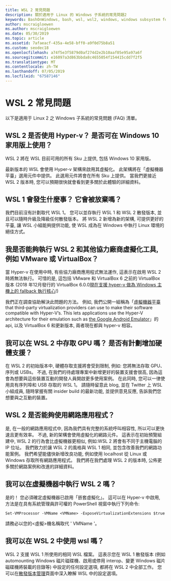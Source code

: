 ```yaml
---
title: WSL 2 常見問題
description: 關於適用于 Linux 的 Windows 子系統的常見問題2
keywords: BashOnWindows, bash, wsl, wsl2, windows, windows subsystem for linux, windowssubsystem, ubuntu, debian, suse, windows 10, 安裝
author: mscraigloewen
ms.author: mscraigloewen
ms.date: 05/30/2019
ms.topic: article
ms.assetid: 7afaeacf-435a-4e58-bff0-a9f0d75b8a51
ms.custom: seodec18
ms.openlocfilehash: a74f5e3f5879d0af274d2e2b10aaf05e95a97a6f
ms.sourcegitcommit: e16097a3d863bbda8c4655054f154415cdd7f2f5
ms.translationtype: MT
ms.contentlocale: zh-TW
ms.lasthandoff: 07/05/2019
ms.locfileid: "67587146"
---
```

# <a name="wsl-2-faq"></a>WSL 2 常見問題

以下是適用于 Linux 2 之 Windows 子系統的常見問題 (FAQ) 清單。

## <a name="does-wsl-2-use-hyper-v-will-it-be-available-on-windows-10-home"></a>WSL 2 是否使用 Hyper-v？ 是否可在 Windows 10 家用版上使用？

WSL 2 將在 WSL 目前可用的所有 Sku 上提供, 包括 Windows 10 家用版。

最新版本的 WSL 會使用 Hyper-v 架構來啟用其虛擬化。 此架構將在「虛擬機器平臺」選用元件中提供。 此選用元件將會在所有 Sku 上提供。 當我們更接近 WSL 2 版本時, 您可以預期很快就會看到更多關於此體驗的詳細資料。

## <a name="what-will-happen-to-wsl-1-will-it-be-abandoned"></a>WSL 1 會發生什麼事？ 它會被放棄嗎？

我們目前沒有計劃取代 WSL 1。 您可以並存執行 WSL 1 和 WSL 2 散發版本, 並且可以隨時升級及降級任何散發版本。 將 WSL 2 新增為新的架構, 可提供更好的平臺, 讓 WSL 小組能夠提供功能, 使 WSL 成為在 Windows 中執行 Linux 環境的絕佳方式。

## <a name="will-i-be-able-to-run-wsl-2-and-other-3rd-party-virtualization-tools-such-as-vmware-or-virtualbox"></a>我是否能夠執行 WSL 2 和其他協力廠商虛擬化工具, 例如 VMware 或 VirtualBox？

當 Hyper-v 在使用中時, 有些協力廠商應用程式無法運作, 這表示在啟用 WSL 2 時將無法執行。 可惜的是, 這包括 VMware 和 VirtualBox 6 之前的 VirtualBox 版本 (2018 年12月發行的 VirtualBox 6.0.0[現在支援 hyper-v 做為 Windows 主機上的 fallback 執行核心][1]!)

我們正在調查協助解決此問題的方法。 例如, 我們公開一組稱為「[虛擬機器平臺][2] that third-party virtualization providers can use to make their software compatible with Hyper-V’s. This lets applications use the Hyper-V architecture for their emulation such as [the Google Android Emulator][3]」的 api, 以及 VirtualBox 6 和更新版本, 兩者現在都與 hyper-v 相容。

## <a name="can-i-access-the-gpu-in-wsl-2-are-there-plans-to-increase-hardware-support"></a>我可以在 WSL 2 中存取 GPU 嗎？ 是否有計劃增加硬體支援？

在 WSL 2 的初始版本中, 硬體存取支援將會受到限制, 例如: 您將無法存取 GPU、序列或 USBs。 不過, 在我們的待處理專案中新增更好的裝置支援會很高, 因為這會為想要與這些裝置互動的開發人員開啟更多使用案例。 在此同時, 您可以一律使用具有序列埠和 USB 存取的 WSL 1。 請隨時留意此 blog, 並在 Twitter 上 WSL 小組成員, 隨時掌握有關 insider build 的最新功能, 並提供意見反應, 告訴我們您想要與之互動的裝置。

## <a name="will-wsl-2-be-able-to-use-networking-applications"></a>WSL 2 是否能夠使用網路應用程式？

是, 在一般的網路應用程式中, 因為我們具有完整的系統呼叫相容性, 所以可以更快速且更有效率。 不過, 新的架構會使用虛擬化的網路元件。 這表示在初始預覽組建中, WSL 2 的行為會比虛擬機器更相似, 例如:WSL 2 將會有不同于主機電腦的 IP 位址。 我們致力於讓 WSL 2 的風格與 WSL 1 相同, 並包含改善我們的網路功能案例。 我們希望能儘快新增改良功能, 例如使用 localhost 從 Linux 或 Windows 存取所有網路應用程式。 我們將在我們處理 WSL 2 的版本時, 公佈更多關於網路案例和改進的詳細資料。

## <a name="can-i-run-wsl-2-in-a-virtual-machine"></a>我可以在虛擬機器中執行 WSL 2 嗎？

是的！ 您必須確定虛擬機器已啟用「嵌套虛擬化」。 這可以在 Hyper-v 中啟用, 方法是在具有系統管理員許可權的 PowerShell 視窗中執行下列命令:

`Set-VMProcessor -VMName <VMName> -ExposeVirtualizationExtensions $true`

請務必以您的&lt;虛擬&gt;機名稱取代 ' VMName '。

## <a name="can-i-use-wslconf-in-wsl-2"></a>我可以在 WSL 2 中使用 wsl 嗎？

WSL 2 支援 WSL 1 所使用的相同 WSL 檔案。 這表示您在 WSL 1 散發版本 (例如 automounting Windows 磁片磁碟機、啟用或停用 interop、變更 Windows 磁片磁碟機將裝載的目錄等) 中設定的任何設定選項, 都將在 WSL 2 中全部工作。 您可以在[散發版本管理](./wsl-config.md)頁面中深入瞭解 WSL 中的設定選項。 

 [1]: https://www.virtualbox.org/wiki/Changelog-6.0
 [2]: https://docs.microsoft.com/en-us/virtualization/api/
 [3]: https://devblogs.microsoft.com/visualstudio/hyper-v-android-emulator-support/